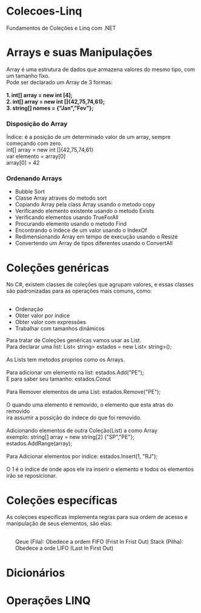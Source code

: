 # Colecoes-Linq
Fundamentos de Coleções e Linq com .NET

## 

# Arrays e suas Manipulações

<p>
    Array é uma estrutura de dados que armazena valores do mesmo tipo, com um tamanho fixo. <br>
    Pode ser declarado um Array de 3 formas: <br> <br>
    <strong>1. int[] array = new int [4];</strong> <br>
    <strong>2. int[] array = new int []{42,75,74,61};</strong><br>
    <strong>3. string[] nomes = {"Jan","Fev"};</strong> <br>
</p>
<h3>Disposição do Array</h3>

<p>
    Índice: é a posição de um determinado valor de um array, sempre começando com zero. <br>
    int[] array = new int []{42,75,74,61} <br>
    var elemento = array[0] <br>
    array[0] = 42 <br>
</p>

<h3>Ordenando Arrays</h3>
<ul>
    <li>Bubble Sort</li>
    <li>Classe Array atraves do metodo sort</li>
    <li>Copiando Array pela class Array usando o metodo copy</li>
    <li>Verificando elemento existente usando o metodo Exists</li>
    <li>Verificando elementos usando TrueForAll</li>
    <li>Procurando elemento usando o metodo Find</li>
    <li>Encontrando o índece de um valor usando o IndexOf</li>
    <li>Redimensionando Array em tempo de execução usando o Resize</li>
    <li>Convertendo um Array de tipos diferentes usando o ConvertAll</li>
</ul>

## 

# Coleções genéricas
<p>
    No C#, existem classes de coleções que agrupam valores, e essas classes <br>
    são padronizadas para as operações mais comuns, como: <br><br>
</p>

<ul>
    <li>Ordenação</li>
    <li>Obter valor por índice</li>
    <li>Obter valor com expressões</li>
    <li>Trabalhar com tamanhos dinãmicos</li>
</ul>

<p>
    Para tratar de Coleções genéricas vamos usar as List. <br>
    Para declarar uma list: List< string> estados = new List< string>(); <br><br>
    As Lists tem metodos proprios como os Arrays. <br><br>
    Para adicionar um elemento na list: estados.Add("PE"); <br>
    E para saber seu tamanho: estados.Conut <br><br>
    Para Remover elementos de uma List: estados.Remove("PE"); <br> <br>
    O quando uma elemento é removido, o elemento que esta atras do removido <br>
    ira assumir a possição do índece do que foi removido. <br><br>
    Adicionando elementos de outra Coleção(List) a como Array <br>
    exemplo: string[] array = new string[2] {"SP","PE"}; <br>
    estados.AddRange(array); <br><br>
    Para Adicionar elementos por índice: estados.Insert(1, "RJ"); <br><br>
    O 1 é o índice de onde apos ele ira inserir o elemento e todos os elementos irão se reposicionar.
</p>

##

# Coleções específicas

<p>
    As coleçoes específicas implementa regras para sua ordem de acesso e manipulação de seus elementos, são elas: <br><br>
    <ul>
        <il>Qeue (Fila): Obedece a ordem FIFO (Frist In Frist Out)</il>
        <il>Stack (Pilha): Obedece a orde LIFO (Last In First Out)</il>
    </ul>
</p>

##

# Dicionários

##

# Operações LINQ
